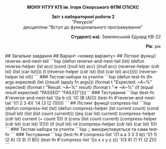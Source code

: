  <p align="center"><b>МОНУ НТУУ КПІ ім. Ігоря Сікорського ФПМ СПіСКС</b></p>
 <p align="center">
 <b>Звіт з лабораторної роботи 2</b><br/>
 "Рекурсія"<br/>
 дисципліни "Вступ до функціонального програмування"
 </p>
 <p align="right"><b>Студент(-ка)</b>: Землянський Едуард КВ-22</p>
 <p align="right"><b>Рік</b>: рік</p>
 ## Загальне завдання
 <!-- Зазначається загальне завдання -->
 ## Варіант <номер варіанту>
 <!-- Зазначається завдання за варіантом -->
 ## Лістинг функції reverse-and-nest-tail
 ```lisp
(defun reverse-and-nest-tail (lst)
  (defun reverse-helper (lst acc)
    (cond
      ((null lst) acc)
      ((null acc) (reverse-helper (cdr lst) (list (car lst))))
      (t (reverse-helper (cdr lst) (list (car lst) acc)))))
  (reverse-helper lst nil))
 ```
 ### Тестові набори та утиліти
 ```lisp
 (defun test-fn (fn args expected)
  (let ((result (apply fn args)))
    (format t "Expected: ~A~%" expected)
    (format t "Result:   ~A~%" result)
    (format t "=> ~A~%" (if (equal result expected) "PASSED" "FAILED"))))```
 ### Тестування
```lisp
(test-fn #'reverse-and-nest-tail '((a b c)) '(C (B (A))))
(test-fn #'reverse-and-nest-tail '((1 2 3 4)) '(4 (3 (2 (1)))))
 ```
 ## Лістинг функції compress-list
 ```lisp
(defun compress-list (lst)
  (defun compress-helper (lst current count)
    (cond
      ((null lst) (list (list count current)))
      ((eq (car lst) current)
       (compress-helper (cdr lst) current (+ count 1)))
      (t
       (cons (list count current)
             (compress-helper (cdr lst) (car lst) 1)))))
  (if (null lst)
      nil
      (compress-helper (cdr lst) (car lst) 1)))
 ```
 ### Тестові набори та утиліти
 ```lisp
 ;; використовується та сама test-fn
 ```
 ### Тестування
 ```lisp
(test-fn #'compress-list '((1 a a 3 3 3 b)) '((1 1) (2 A) (3 3) (1 B)))
(test-fn #'compress-list '((x x x y z z)) '((3 X) (1 Y) (2 Z)))
 ```